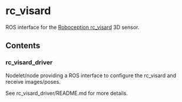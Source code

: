 # rc_visard

ROS interface for the [Roboception rc_visard][] 3D sensor.

## Contents

### rc_visard_driver

Nodelet/node providing a ROS interface to configure the rc_visard and receive images/poses.

See rc_visard_driver/README.md for more details.

[Roboception rc_visard]: http://roboception.com/rc_visard
